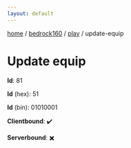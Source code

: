 ```yaml
---
layout: default
---
```


[home](/)  /  [bedrock160](/protocol/bedrock160)  /  [play](/protocol/bedrock160/play)  /  update-equip

# Update equip

**Id**: 81

**Id** (hex): 51

**Id** (bin): 01010001

**Clientbound**: ✔️

**Serverbound**: ✖️

